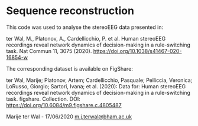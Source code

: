 # Sequence reconstruction 

This code was used to analyse the stereoEEG data presented in:

ter Wal, M., Platonov, A., Cardellicchio, P. et al. Human stereoEEG recordings reveal network dynamics of decision-making in a rule-switching task. Nat Commun 11, 3075 (2020). https://doi.org/10.1038/s41467-020-16854-w

The corresponding dataset is available on FigShare: 

ter Wal, Marije; Platonov, Artem; Cardellicchio, Pasquale; Pelliccia, Veronica; LoRusso, Giorgio; Sartori, Ivana; et al. (2020): Data for: Human stereoEEG recordings reveal network dynamics of decision-making in a rule-switching task. figshare. Collection. DOI: https://doi.org/10.6084/m9.figshare.c.4805487


Marije ter Wal - 17/06/2020
m.j.terwal@bham.ac.uk
